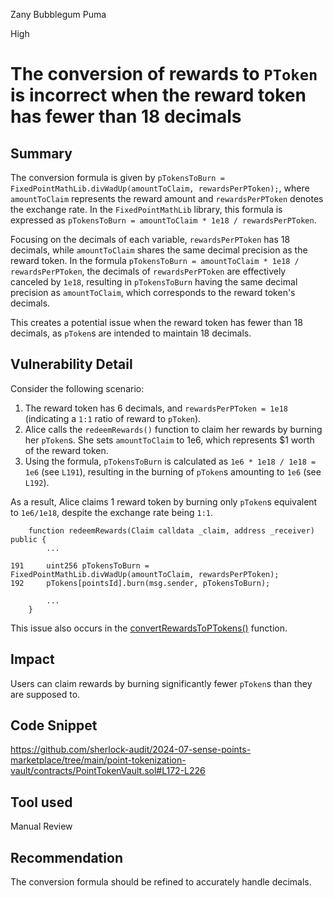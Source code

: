 Zany Bubblegum Puma

High

# The conversion of rewards to `PToken` is incorrect when the reward token has fewer than 18 decimals

## Summary

The conversion formula is given by `pTokensToBurn = FixedPointMathLib.divWadUp(amountToClaim, rewardsPerPToken);`, where `amountToClaim` represents the reward amount and `rewardsPerPToken` denotes the exchange rate. In the `FixedPointMathLib` library, this formula is expressed as `pTokensToBurn = amountToClaim * 1e18 / rewardsPerPToken`.

Focusing on the decimals of each variable, `rewardsPerPToken` has 18 decimals, while `amountToClaim` shares the same decimal precision as the reward token. In the formula `pTokensToBurn = amountToClaim * 1e18 / rewardsPerPToken`, the decimals of `rewardsPerPToken` are effectively canceled by `1e18`, resulting in `pTokensToBurn` having the same decimal precision as `amountToClaim`, which corresponds to the reward token's decimals.

This creates a potential issue when the reward token has fewer than 18 decimals, as `pToken`s are intended to maintain 18 decimals.

## Vulnerability Detail

Consider the following scenario:

1. The reward token has 6 decimals, and `rewardsPerPToken = 1e18` (indicating a `1:1` ratio of reward to `pToken`).
2. Alice calls the `redeemRewards()` function to claim her rewards by burning her `pToken`s. She sets `amountToClaim` to 1e6, which represents $1 worth of the reward token.
3. Using the formula, `pTokensToBurn` is calculated as `1e6 * 1e18 / 1e18 = 1e6` (see `L191`), resulting in the burning of `pToken`s amounting to `1e6` (see `L192`).

As a result, Alice claims 1 reward token by burning only `pToken`s equivalent to `1e6/1e18`, despite the exchange rate being `1:1`.

```solidity
    function redeemRewards(Claim calldata _claim, address _receiver) public {
        ...

191     uint256 pTokensToBurn = FixedPointMathLib.divWadUp(amountToClaim, rewardsPerPToken);
192     pTokens[pointsId].burn(msg.sender, pTokensToBurn);

        ...
    }
```

This issue also occurs in the [convertRewardsToPTokens()](https://github.com/sherlock-audit/2024-07-sense-points-marketplace/tree/main/point-tokenization-vault/contracts/PointTokenVault.sol#L244) function.

## Impact

Users can claim rewards by burning significantly fewer `pToken`s than they are supposed to.

## Code Snippet

https://github.com/sherlock-audit/2024-07-sense-points-marketplace/tree/main/point-tokenization-vault/contracts/PointTokenVault.sol#L172-L226

## Tool used

Manual Review

## Recommendation

The conversion formula should be refined to accurately handle decimals.